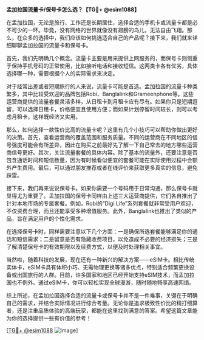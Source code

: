**孟加拉国流量卡/保号卡怎么选？【TG💪+ @esim1088】**

在孟加拉国，无论是旅行、工作还是长期居住，选择合适的手机卡或流量卡都是必不可少的一环。毕竟，没有网络的世界就像没有翅膀的鸟儿，无法自由飞翔。那么，在众多的选择中，我们应该如何挑选适合自己的产品呢？接下来，我们就来详细聊聊孟加拉国的流量卡和保号卡。

首先，我们先明确几个概念。流量卡主要是用来提供上网服务的，而保号卡则侧重于保持手机号码的正常使用，比如接听电话和接收短信。这两类卡各有优劣，具体选择哪一种，需要根据个人的实际需求来决定。

对于经常出差或者短期旅行的人来说，流量卡可能是首选。孟加拉国的流量卡种类繁多，其中比较受欢迎的品牌包括Robi、Banglalink和Grameenphone等。这些运营商提供的流量套餐灵活多样，从日租卡到月租卡应有尽有。如果你只是短期逗留，可以选择日租卡，价格便宜且使用方便；而如果计划停留时间较长，则可以考虑月租卡，这样既经济又实用。

那么，如何选择一款性价比高的流量卡呢？这里有几个小技巧可以帮助你做出更好的决策。首先，查看运营商的覆盖范围和服务质量。不同的运营商在不同地区的信号强度可能会有所差异，因此在购买之前最好先了解一下自己常去的地方哪些运营商信号更好。其次，关注流量套餐的具体内容。除了基本的流量外，还要注意是否包含通话时间和短信数量，因为有时候看似便宜的套餐可能在实际使用过程中会额外产生费用。最后，可以通过朋友推荐或者在线评价来获取更多真实的信息，避免踩雷。

接下来，我们再来说说保号卡。如果你需要一个号码用于日常沟通，那么保号卡就显得尤为重要了。孟加拉国的保号卡同样由上述三大运营商提供，它们各自推出了针对本地市场的专属套餐。例如，Robi的“Digi Life”系列套餐就非常受用户欢迎，不仅资费合理，而且还能享受多种增值服务。此外，Banglalink也推出了类似的产品，旨在满足用户的个性化需求。

在选择保号卡时，同样需要注意以下几个方面：一是确保所选套餐能够满足你的通话和短信需求；二是留意是否有隐藏收费项目，以免造成不必要的经济损失；三是了解清楚保号卡的有效期限以及续费方式，以便及时处理相关事宜。

当然啦，随着科技的发展，现在还有一种新兴的解决方案——eSIM卡。相比传统实体卡，eSIM卡具有体积小巧、无需物理更换等诸多优点，特别适合频繁更换设备或出国旅行的人群。目前，许多国家和地区已经开始支持eSIM技术，而孟加拉国也不例外。通过eSIM卡，你可以轻松实现全球漫游，随时随地畅享高速网络。

综上所述，在孟加拉国选择合适的流量卡或保号卡并不是一件难事，关键在于明确自己的需求，并结合实际情况进行综合考量。无论你是追求极致性价比的精打细算者，还是注重品质体验的高端玩家，都能在这里找到满意的答案。希望这篇文章能为你的选择提供一些有价值的参考！

[[TG💪+ @esim1088](https://t.me/s/esim1088) ![Image](https://i.postimg.cc/4NQfJmqS/Snipaste-2025-05-13-00-14-12.png)]